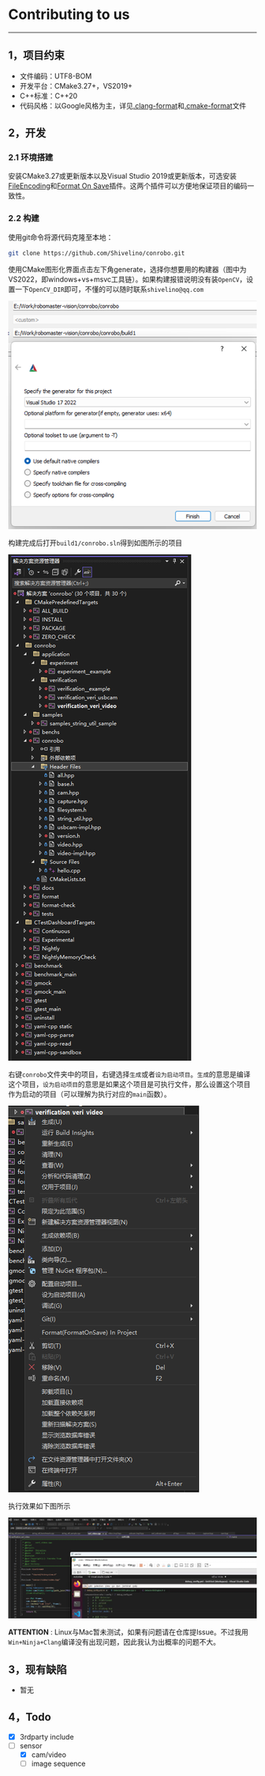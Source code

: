 # Contributing to us

---

## 1，项目约束

- 文件编码：UTF8-BOM
- 开发平台：CMake3.27+，VS2019+
- C++标准：C++20
- 代码风格：以Google风格为主，详见[.clang-format](./.clang-format)和[.cmake-format](.cmake-format)文件



## 2，开发

### 2.1 环境搭建

安装CMake3.27或更新版本以及Visual Studio 2019或更新版本，可选安装[FileEncoding](https://marketplace.visualstudio.com/items?itemName=genrwoody.FileEncoding)和[Format On Save](https://marketplace.visualstudio.com/items?itemName=WinstonFeng.FormatonSave)插件。这两个插件可以方便地保证项目的编码一致性。


### 2.2 构建

使用git命令将源代码克隆至本地：

```bash
git clone https://github.com/Shivelino/conrobo.git
```

使用CMake图形化界面点击左下角generate，选择你想要用的构建器（图中为VS2022，即windows+vs+msvc工具链）。如果构建报错说明没有装`OpenCV`，设置一下`OpenCV_DIR`即可，不懂的可以随时联系`shivelino@qq.com`

![image-20240407010531271](./resources/contributing.assets/image-20240407010531271.png)

构建完成后打开`build1/conrobo.sln`得到如图所示的项目

![image-20240407010747583](./resources/contributing.assets/image-20240407010747583.png)

右键`conrobo`文件夹中的项目，右键选择`生成`或者`设为启动项目`。`生成`的意思是编译这个项目，`设为启动项目`的意思是如果这个项目是可执行文件，那么设置这个项目作为启动的项目（可以理解为执行对应的`main`函数）。

![image-20240407011023638](./resources/contributing.assets/image-20240407011023638.png)

执行效果如下图所示

![image-20240407011255114](./resources/contributing.assets/image-20240407011255114.png)

**ATTENTION** : Linux与Mac暂未测试，如果有问题请在仓库提Issue。不过我用`Win+Ninja+Clang`编译没有出现问题，因此我认为出概率的问题不大。



## 3，现有缺陷

- 暂无


## 4，Todo
- [x] 3rdparty include
- [ ] sensor
  - [x] cam/video
  - [ ] image sequence
